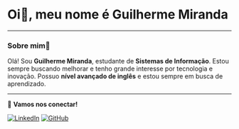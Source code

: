 # Oi🤙, meu nome é Guilherme Miranda
***
### Sobre mim🥇
Olá! Sou **Guilherme Miranda**, estudante de **Sistemas de Informação**. Estou sempre buscando melhorar e tenho grande interesse por tecnologia e inovação. Possuo **nível avançado de inglês** e estou sempre em busca de aprendizado.
***
📩 **Vamos nos conectar!** 

[![LinkedIn](https://img.shields.io/badge/LinkedIn-0077B5?style=for-the-badge&logo=linkedin&logoColor=white)]([www.linkedin.com/in/guilherme-miranda-4358aa340](https://www.linkedin.com/in/guilherme-miranda-4358aa340/))
[![GitHub](https://img.shields.io/badge/GitHub-100000?style=for-the-badge&logo=github&logoColor=white)]( (https://github.com/xguimiranda))
##
